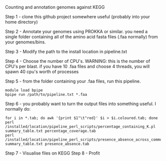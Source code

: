 Counting and annotation genomes against KEGG

Step 1 - clone this github project somewhere useful (probably into your home directory)

Step 2 - Annotate your genomes using PROKKA or similar.  you need a single folder containing all of the amino acid fasta files (.faa normally) from your genomes/bins.

Step 3 - Modify the path to the install location in pipeline.txt

Step 4 - Choose the number of CPU's.  WARNING: this is the number of CPU's per blast.  if you have 10 .faa files and choose 4 threads, you will spawn 40 cpu's worth of processes

Step 5 - from the folder containing your .faa files, run this pipeline.
	
	module load bpipe
	bpipe run /path/to/pipeline.txt *.faa

Step 6 - you probably want to turn the output files into something useful.  I normally do:

	for i in *.tab; do awk '{print $1"\t"red}' $i > $i.coloured.tab; done
	perl /installed/location/pipeline_perl_scripts/percentage_containing_K.pl summary_table.txt percentage_coverage.tab
	perl /installed/location/pipeline_perl_scripts/presence_absence_across_community.pl summary_table.txt presence_absence.tab

Step 7 - Visualise files on KEGG
Step 8 - Profit



